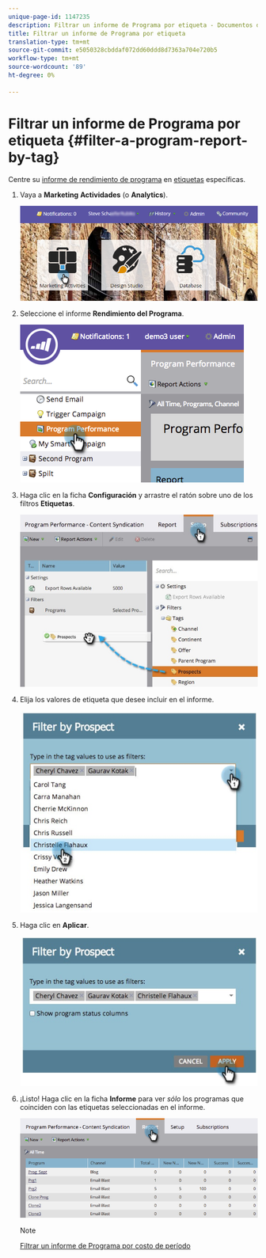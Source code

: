 ```yaml
---
unique-page-id: 1147235
description: Filtrar un informe de Programa por etiqueta - Documentos de marketing - Documentación del producto
title: Filtrar un informe de Programa por etiqueta
translation-type: tm+mt
source-git-commit: e5050328cbddaf072dd60ddd8d7363a704e720b5
workflow-type: tm+mt
source-wordcount: '89'
ht-degree: 0%

---
```



# Filtrar un informe de Programa por etiqueta {#filter-a-program-report-by-tag}

Centre su [informe de rendimiento de programa](/help/marketo/product-docs/core-marketo-concepts/programs/program-performance-report/create-a-program-performance-report.md) en [etiquetas](/help/marketo/product-docs/core-marketo-concepts/programs/working-with-programs/understanding-tags.md) específicas.

1. Vaya a **Marketing** **Actividades** (o **Analytics**).

   ![](assets/login-marketing-activities.png)

1. Seleccione el informe **Rendimiento del Programa**.

   ![](assets/image2014-9-23-16-3a12-3a36.png)

1. Haga clic en la ficha **Configuración** y arrastre el ratón sobre uno de los filtros **Etiquetas**.

   ![](assets/prospects.jpg)

1. Elija los valores de etiqueta que desee incluir en el informe.

   ![](assets/prospect1.jpg)

1. Haga clic en **Aplicar**.

   ![](assets/prospect2.jpg)

1. ¡Listo! Haga clic en la ficha **Informe** para ver _sólo_ los programas que coinciden con las etiquetas seleccionadas en el informe.

   ![](assets/image2014-9-23-16-3a14-3a42.png)

   >[!NOTE]
   >
   >[Filtrar un informe de Programa por costo de período](/help/marketo/product-docs/core-marketo-concepts/programs/program-performance-report/filter-a-program-report-by-period-cost.md)

